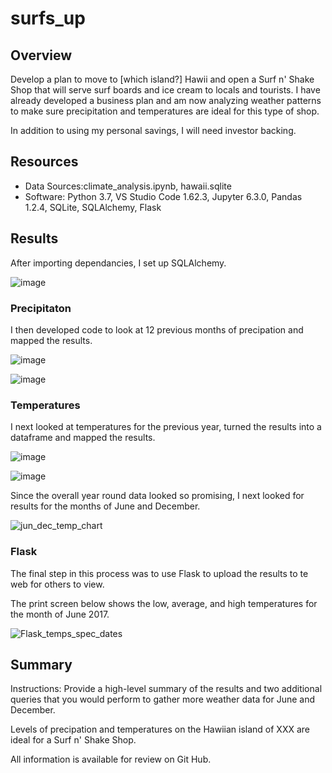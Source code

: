 # surfs_up

## Overview

Develop a plan to move to [which island?] Hawii and open a Surf n' Shake Shop that will serve surf boards and ice cream to locals and tourists. I have already developed a business plan and am now analyzing weather patterns to make sure precipitation and temperatures are ideal for this type of shop.   

In addition to using my personal savings, I will need investor backing. 

## Resources

- Data Sources:climate_analysis.ipynb, hawaii.sqlite  
- Software: Python 3.7, VS Studio Code 1.62.3, Jupyter 6.3.0, Pandas 1.2.4, SQLite, SQLAlchemy, Flask 

## Results
After importing dependancies, I set up SQLAlchemy. 

![image](https://user-images.githubusercontent.com/90162669/142765385-b9762017-bab2-4e7c-8be5-5932aa77b504.png)



### Precipitaton
I then developed code to look at 12 previous months of precipation and mapped the results. 

![image](https://user-images.githubusercontent.com/90162669/142765423-4a12e47d-b2b9-425e-a835-8ee019ea8708.png)

![image](https://user-images.githubusercontent.com/90162669/142765463-5dabc870-6e91-4e57-bf93-125af1914e47.png)



### Temperatures

I next looked at temperatures for the previous year, turned the results into a dataframe and mapped the results.  

![image](https://user-images.githubusercontent.com/90162669/142772466-afd41f84-7816-43f5-b0e0-36926d7d2b32.png)




![image](https://user-images.githubusercontent.com/90162669/142765904-9effb192-9400-40d2-801b-ecf59d7f2367.png)

Since the overall year round data looked so promising, I next looked for results for the months of June and December. 

![jun_dec_temp_chart](https://user-images.githubusercontent.com/90162669/142744770-5d942b94-2660-4bd5-8682-2f21e9c91bf4.png)


### Flask

The final step in this process was to use Flask to upload the results to te web for others to view. 


The print screen below shows the low, average, and high temperatures for the month of June 2017. 

![Flask_temps_spec_dates](https://user-images.githubusercontent.com/90162669/142772057-69f35819-d461-4298-a50e-abaf66224ab3.png)

## Summary

Instructions:  Provide a high-level summary of the results and two additional queries that you would perform to gather more weather data for June and December.

Levels of precipation and temperatures on the Hawiian island of XXX are ideal for a Surf n' Shake Shop. 


All information is available for review on Git Hub.
